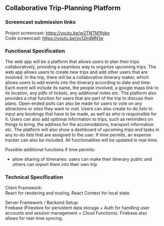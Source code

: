 ## Collaborative Trip-Planning Platform ##

### Screencast submission links
Project screencast: https://youtu.be/w2TNTM1fgko      
Code screencast: https://youtu.be/yv12lrdMN1w

### Functional Specification ###
The web app will be a platform that allows users to plan their trips collaboratively, providing a seamless way to organize upcoming trips. The web app allows users to create new trips and add other users that are involved. In the trip, there will be a collaborative itinerary maker, which allows users to add events into the itinerary according to date and time. Each event will include its name, the people involved, a google maps link to its location, any pdfs of tickets, any additional notes etc. The platform also provides a chat function for users that are part of the trip to discuss their plans. Open-ended polls can also be made for users to vote on any attractions or sites they want to visit. Users can also create to-do lists to input any bookings that have to be made, as well as who is responsible for it. Users can also add optional information to trips, such as reminders on things to bring, the address for the accomodations, transport information etc. The platform will also show a dashboard of upcoming trips and tasks in any to-do lists that are assigned to the user. If time permits, an expense tracker can also be included. All functionalities will be updated in real-time.

Possible additional functions if time permits: 
- allow sharing of itineraries: users can make their itinerary public and others can import them into their own trip

### Technical Specification ###

Client Framework:    
React for rendering and routing, React Context for local state.

Server Framework / Backend Setup:    
Firebase (Firestore for persistent data storage + Auth for handling user accounts and session management + Cloud Functions). Firebase also allows for real-time syncing. 
